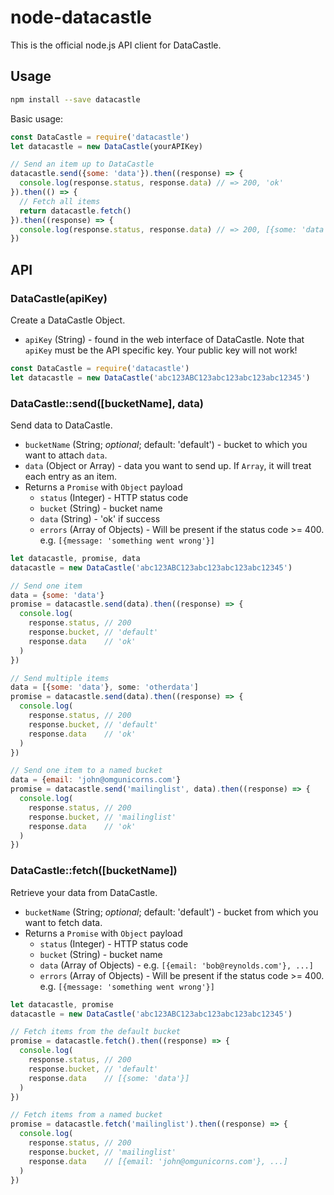 # node-datacastle

This is the official node.js API client for DataCastle.

## Usage

```sh
npm install --save datacastle
```

Basic usage:

```js
const DataCastle = require('datacastle')
let datacastle = new DataCastle(yourAPIKey)

// Send an item up to DataCastle
datacastle.send({some: 'data'}).then((response) => {
  console.log(response.status, response.data) // => 200, 'ok'
}).then(() => {
  // Fetch all items
  return datacastle.fetch()
}).then((response) => {
  console.log(response.status, response.data) // => 200, [{some: 'data'}]
})
```

## API

### DataCastle(apiKey)

Create a DataCastle Object.

* `apiKey` (String) - found in the web interface of DataCastle. Note that `apiKey` must be the API specific key. Your public key will not work!

```js
const DataCastle = require('datacastle')
let datacastle = new DataCastle('abc123ABC123abc123abc123abc12345')
```

### DataCastle::send([bucketName], data)

Send data to DataCastle.

* `bucketName` (String; _optional_; default: 'default') - bucket to which you want to attach `data`.
* `data` (Object or Array) - data you want to send up. If `Array`, it will treat each entry as an item.
* Returns a `Promise` with `Object` payload
  * `status` (Integer) - HTTP status code
  * `bucket` (String) - bucket name
  * `data` (String) - 'ok' if success
  * `errors` (Array of Objects) - Will be present if the status code >= 400. e.g. `[{message: 'something went wrong'}]`

```js
let datacastle, promise, data
datacastle = new DataCastle('abc123ABC123abc123abc123abc12345')

// Send one item
data = {some: 'data'}
promise = datacastle.send(data).then((response) => {
  console.log(
    response.status, // 200
    response.bucket, // 'default'
    response.data    // 'ok'
  )
})

// Send multiple items
data = [{some: 'data'}, some: 'otherdata']
promise = datacastle.send(data).then((response) => {
  console.log(
    response.status, // 200
    response.bucket, // 'default'
    response.data    // 'ok'
  )
})

// Send one item to a named bucket
data = {email: 'john@omgunicorns.com'}
promise = datacastle.send('mailinglist', data).then((response) => {
  console.log(
    response.status, // 200
    response.bucket, // 'mailinglist'
    response.data    // 'ok'
  )
})
```

### DataCastle::fetch([bucketName])

Retrieve your data from DataCastle.

* `bucketName` (String; _optional_; default: 'default') - bucket from which you want to fetch data.
* Returns a `Promise` with `Object` payload
  * `status` (Integer) - HTTP status code
  * `bucket` (String) - bucket name
  * `data` (Array of Objects) - e.g. `[{email: 'bob@reynolds.com'}, ...]`
  * `errors` (Array of Objects) - Will be present if the status code >= 400. e.g. `[{message: 'something went wrong'}]`

```js
let datacastle, promise
datacastle = new DataCastle('abc123ABC123abc123abc123abc12345')

// Fetch items from the default bucket
promise = datacastle.fetch().then((response) => {
  console.log(
    response.status, // 200
    response.bucket, // 'default'
    response.data    // [{some: 'data'}]
  )
})

// Fetch items from a named bucket
promise = datacastle.fetch('mailinglist').then((response) => {
  console.log(
    response.status, // 200
    response.bucket, // 'mailinglist'
    response.data    // [{email: 'john@omgunicorns.com'}, ...]
  )
})
```
